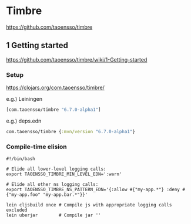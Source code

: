 # Timbre #

<https://github.com/taoensso/timbre>

## 1 Getting started ##

<https://github.com/taoensso/timbre/wiki/1-Getting-started>

### Setup ###

<https://clojars.org/com.taoensso/timbre/>

e.g.) Leiningen

``` clojure
[com.taoensso/timbre "6.7.0-alpha1"]
```

e.g.) deps.edn

``` clojure
com.taoensso/timbre {:mvn/version "6.7.0-alpha1"}
```

### Compile-time elision ###

``` shell
#!/bin/bash

# Elide all lower-level logging calls:
export TAOENSSO_TIMBRE_MIN_LEVEL_EDN=':warn'

# Elide all other ns logging calls:
export TAOENSSO_TIMBRE_NS_PATTERN_EDN='{:allow #{"my-app.*"} :deny #{"my-app.foo" "my-app.bar.*"}}'

lein cljsbuild once # Compile js with appropriate logging calls excluded
lein uberjar        # Compile jar ''
```
